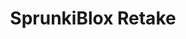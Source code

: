 ---
slug: sprunkiblox-retake
title: SprunkiBlox Retake
description: "SprunkiBlox Retake is an exciting online game. Play for free directly in your browser!"
icon: /images/popular_mods/SprunkiBlox Retake.png
url: https://wowtbc.net/sprunkin/sprunkiblox-retake/index.html
previewImage: /images/popular_mods/SprunkiBlox Retake.png
type: popular mods

# SEO配置
seo:
  title: "SprunkiBlox Retake - Play Free Online Game | Fun Browser Games"
  description: "SprunkiBlox Retake - Play this fun online game for free in your browser. No download required!"
  ogImage: "/images/popular_mods/SprunkiBlox Retake.png"
  keywords: "sprunkiblox-retake, online game, browser game, free game, popular mods game, play online"

videoUrls:
  - https://www.youtube.com/embed/example1
  - https://www.youtube.com/embed/example2

whyPlay:
  title: "Why Play SprunkiBlox Retake?"
  items:
    - "Immersive Gameplay: SprunkiBlox Retake offers an engaging and immersive gaming experience that will keep you entertained for hours"
    - "Challenging Levels: Test your skills with increasingly difficult challenges and obstacles"
    - "Beautiful Graphics: Enjoy stunning visuals and smooth animations that bring the game world to life"
    - "Regular Updates: New content and features are added regularly to keep the game fresh and exciting"
    - "Free to Play: Experience all the fun without spending a penny"
    - "Community Features: Connect with other players, share strategies, and compete for high scores"
    - "Cross-Platform: Play on any device with a web browser, no downloads required"

features:
  title: "Key Features of SprunkiBlox Retake"
  image: "/images/popular_mods/SprunkiBlox Retake.png"
  items:
    - "Intuitive Controls: Easy to learn controls make SprunkiBlox Retake accessible for players of all skill levels"
    - "Multiple Game Modes: Enjoy various gameplay options that provide different challenges and experiences"
    - "Character Customization: Personalize your gaming experience with unique characters and items"
    - "Achievement System: Complete special tasks to earn rewards and recognition"
    - "Leaderboards: Compete with players worldwide and see who can achieve the highest scores"

characteristics:
  title: "Game Characteristics"
  image: "/images/popular_mods/SprunkiBlox Retake.png"
  items:
    - "Genre: Popular mods game with elements of strategy and skill"
    - "Difficulty: Suitable for both casual gamers and those seeking a challenge"
    - "Play Time: Quick sessions or extended gameplay, depending on your preference"
    - "Art Style: Vibrant and engaging visuals that enhance the gaming experience"
    - "Sound Design: Immersive audio that complements the gameplay perfectly"

info: "SprunkiBlox Retake is an exciting online game that offers players a unique and engaging gaming experience. With its intuitive controls, stunning visuals, and challenging gameplay, SprunkiBlox Retake provides hours of entertainment for players of all ages and skill levels. Whether you're looking for a quick gaming session during a break or an extended play session, SprunkiBlox Retake delivers an immersive experience that will keep you coming back for more. The game features multiple levels of increasing difficulty, ensuring that players are constantly challenged as they progress. With regular updates adding new content and features, SprunkiBlox Retake remains fresh and exciting, providing endless entertainment options for its growing community of players."

howToPlayIntro: "Welcome to SprunkiBlox Retake! This guide will walk you through the basics and help you master the game. Whether you're a beginner or looking to improve your skills, these tips and instructions will enhance your gaming experience."

howToPlaySteps:
  - title: "Getting Started"
    description: "Begin your SprunkiBlox Retake adventure by familiarizing yourself with the controls. Use your keyboard or mouse to navigate through the game interface. The tutorial will guide you through the basic mechanics and help you understand the objectives."
  - title: "Understanding the Objectives"
    description: "In SprunkiBlox Retake, your main goal is to progress through levels by completing specific objectives. Each level presents unique challenges that require different strategies and approaches."
  - title: "Mastering the Controls"
    description: "Practice using the controls to improve your precision and reaction time. SprunkiBlox Retake requires quick reflexes and strategic thinking to overcome obstacles and defeat opponents."
  - title: "Utilizing Power-ups"
    description: "Collect power-ups throughout the game to enhance your abilities and overcome difficult challenges. Each power-up offers unique advantages that can be crucial for success."
  - title: "Developing Strategies"
    description: "As you progress in SprunkiBlox Retake, develop effective strategies for different scenarios. Analyze patterns, anticipate challenges, and adapt your approach to maximize your performance."

faq:
  title: "Frequently Asked Questions about SprunkiBlox Retake"
  items:
    - question: "Is SprunkiBlox Retake free to play?"
      answer: "Yes, SprunkiBlox Retake is completely free to play directly in your web browser. No downloads or purchases are required to enjoy the full game experience."
    - question: "Can I play SprunkiBlox Retake on mobile devices?"
      answer: "Yes, SprunkiBlox Retake is optimized for both desktop and mobile play. You can enjoy the game on any device with a web browser and internet connection."
    - question: "Are there any in-game purchases?"
      answer: "While SprunkiBlox Retake is free to play, there may be optional in-game purchases available for cosmetic items or additional features that don't affect core gameplay."
    - question: "How often is SprunkiBlox Retake updated?"
      answer: "The developers regularly update SprunkiBlox Retake with new content, features, and improvements based on player feedback and game performance."
    - question: "Can I play SprunkiBlox Retake offline?"
      answer: "Currently, SprunkiBlox Retake requires an internet connection to play as it's a browser-based online game."
    - question: "Is SprunkiBlox Retake suitable for children?"
      answer: "Yes, SprunkiBlox Retake is designed to be family-friendly and suitable for players of all ages."
    - question: "How do I report bugs or issues?"
      answer: "If you encounter any problems while playing SprunkiBlox Retake, you can report them through the game's support page or contact the developers directly through their website."
    - question: "Still Have Questions?"
      answer: "If you have additional questions about SprunkiBlox Retake that aren't covered in this FAQ, please visit our support center or contact our customer service team for assistance."
---